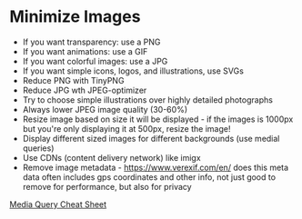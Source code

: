 # Minimize Images

- If you want transparency: use a PNG
- If you want animations: use a GIF
- If you want colorful images: use a JPG
- If you want simple icons, logos, and illustrations, use SVGs
- Reduce PNG with TinyPNG
- Reduce JPG wth JPEG-optimizer
- Try to choose simple illustrations over highly detailed photographs
- Always lower JPEG image quality (30-60%)
- Resize image based on size it will be displayed - if the images is 1000px but you're only displaying it at 500px, resize the image!
- Display different sized images for different backgrounds (use medial queries)
- Use CDNs (content delivery network) like imigx
- Remove image metadata - <https://www.verexif.com/en/> does this meta data often includes gps coordinates and other info, not just good to remove for performance, but also for privacy

[Media Query Cheat Sheet](https://gist.github.com/bartholomej/8415655)
